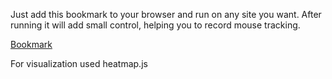 Just add this bookmark to your browser and run on any site you want. After running it will add small control, helping you to record mouse tracking.

<a href="javascript:(function()%7Bvar%20a%3Ddocument.createElement(%22script%22)%3Ba.setAttribute(%22src%22%2C%22https%3A%2F%2Fraw.github.com%2Fpa7%2Fheatmap.js%2Fmaster%2Fheatmap.js%22)%3Bdocument.getElementsByTagName(%22body%22)%5B0%5D.appendChild(a)%3Bvar%20a%3Ddocument.createElement(%22script%22)%3Ba.setAttribute(%22src%22%2C%22https%3A%2F%2Fraw.github.com%2Fbuger%2Fcursor_logger%2Fmaster%2Fcursor_logger.js%22)%3Bdocument.getElementsByTagName(%22body%22)%5B0%5D.appendChild(a)%7D)())">Bookmark</a>

For visualization used heatmap.js